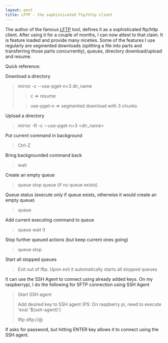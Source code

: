 ```yaml
---
layout: post
title: LFTP - the sophisticated ftp/http client
---
```


The author of the famous [LFTP](http://lftp.yar.ru/ "Official site") tool, defines it as a sophisticated ftp/http client. After using it for a couple of months, I can now attest to that claim.
It is feature loaded and provide many niceties. Some of the features I use regularly are segmented downloads (splitting a file into parts and transferring those parts concurrently), queues, 
directory download/upload and resume.

Quick reference:

Download a directory
> mirror -c --use-pget-n=3 dir_name 
>
>> c => resume
>
>> use-pget-n => segmented download with 3 chunks

Upload a directory
> mirror -R -c --use-pget-n=3 <dir_name>

Put current command in background
> Ctrl-Z

Bring backgrounded command back
> wait

Create an empty queue
> queue stop
> queue (if no queue exists)

Queue status (execute only if queue exists, otherwise it would create an empty queue)
> queue

Add current executing command to queue
> queue wait 0

Stop further queued actions (but keep current ones going)
> queue stop

Start all stopped queues
> Exit out of lftp. Upon exit it automatically starts all stopped queues

It can use the SSH Agent to connect using already added keys. On my raspberrypi, I do the following for SFTP connection using SSH Agent
> Start SSH agent
>
> Add desired key to SSH agent (PS: On raspberry pi, need to execute 'eval '$(ssh-agent)')
>
> lftp sftp://<user>@<server>

If asks for password, but hitting ENTER key allows it to connect using the SSH agent. 
